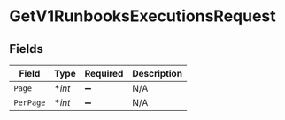 # GetV1RunbooksExecutionsRequest


## Fields

| Field              | Type               | Required           | Description        |
| ------------------ | ------------------ | ------------------ | ------------------ |
| `Page`             | **int*             | :heavy_minus_sign: | N/A                |
| `PerPage`          | **int*             | :heavy_minus_sign: | N/A                |